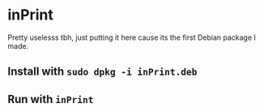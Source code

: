 # inPrint
Pretty uselesss tbh, just putting it here cause its the first Debian package I made.


## Install with ```sudo dpkg -i inPrint.deb```
## Run with ```inPrint```
